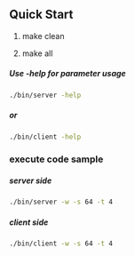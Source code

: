 ## Quick Start

1. make clean

2. make all

##### Use -help for parameter usage
```sh
./bin/server -help
```
##### or
```sh
./bin/client -help
```
### execute code sample
##### server side
```sh
./bin/server -w -s 64 -t 4
```
##### client side
```sh
./bin/client -w -s 64 -t 4
```